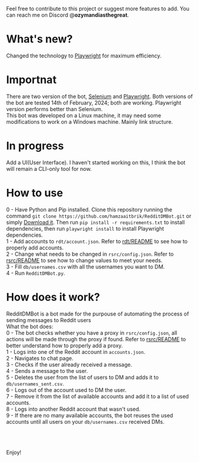 Feel free to contribute to this project or suggest more features to add. You can reach me on Discord @**ozymandiasthegreat**.
# What's new?
Changed the technology to [Playwright](https://playwright.dev/python/) for maximum efficiency.

# Importnat
There are two version of the bot, [Selenium](https://github.com/hamzaaitbrik/RedditDMBot/tree/selenium) and [Playwright](https://github.com/hamzaaitbrik/RedditDMBot). Both versions of the bot are tested 14th of February, 2024; both are working. Playwright version performs better than Selenium.<br>
This bot was developed on a Linux machine, it may need some modifications to work on a Windows machine. Mainly link structure.

# In progress
Add a UI(User Interface). I haven't started working on this, I think the bot will remain a CLI-only tool for now.

# How to use
0 - Have Python and Pip installed. Clone this repository running the command ```git clone https://github.com/hamzaaitbrik/RedditDMBot.git``` or simply [Download it](https://github.com/hamzaaitbrik/RedditDMBot/archive/refs/heads/playwright.zip). Then run ```pip install -r requirements.txt``` to install dependencies, then run ```playwright install``` to install Playwright dependencies.<br>
1 - Add accounts to ```rdt/account.json```. Refer to [rdt/README](https://github.com/hamzaaitbrik/RedditDMBot/blob/playwright/rdt/README.md) to see how to properly add accounts.<br>
2 - Change what needs to be changed in ```rsrc/config.json```. Refer to [rsrc/README](https://github.com/hamzaaitbrik/RedditDMBot/blob/playwright/rsrc/README.md) to see how to change values to meet your needs.<br>
3 - Fill ```db/usernames.csv``` with all the usernames you want to DM.<br>
4 - Run ```RedditDMBot.py```.

# How does it work?
RedditDMBot is a bot made for the purpouse of automating the process of sending messages to Reddit users<br>
What the bot does:<br>
0 - The bot checks whether you have a proxy in ```rsrc/config.json```, all actions will be made through the proxy if found. Refer to [rsrc/README](https://github.com/hamzaaitbrik/RedditDMBot/blob/playwright/rsrc/README.md) to better understand how to properly add a proxy.<br>
1 - Logs into one of the Reddit account in ```accounts.json```.<br>
2 - Navigates to chat page.<br>
3 - Checks if the user already received a message.<br>
4 - Sends a message to the user.<br>
5 - Deletes the user from the list of users to DM and adds it to ```db/usernames_sent.csv```.<br>
6 - Logs out of the account used to DM the user.<br>
7 - Remove it from the list of available accounts and add it to a list of used accounts.<br>
8 - Logs into another Reddit account that wasn't used.<br>
9 - If there are no many available accounts, the bot reuses the used accounts until all users on your ```db/usernames.csv``` received DMs.


<br><br><br>
Enjoy!